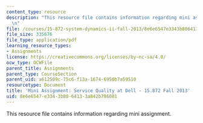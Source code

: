 ```yaml
---
content_type: resource
description: "This resource file contains information regarding mini assignment.\r\
  \n"
file: /courses/15-872-system-dynamics-ii-fall-2013/8e6e6547e3343b8064133a842b786081_MIT15_872F13_mini_ass.pdf
file_size: 335676
file_type: application/pdf
learning_resource_types:
- Assignments
license: https://creativecommons.org/licenses/by-nc-sa/4.0/
ocw_type: OCWFile
parent_title: Assignments
parent_type: CourseSection
parent_uid: a612509c-75c6-f13a-1674-6950b7a59510
resourcetype: Document
title: 'Mini Assignment: Service Quality at Dell - 15.872 Fall 2013'
uid: 8e6e6547-e334-3b80-6413-3a842b786081
---
```

This resource file contains information regarding mini assignment.
